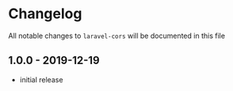 # Changelog

All notable changes to `laravel-cors` will be documented in this file

## 1.0.0 - 2019-12-19

- initial release
